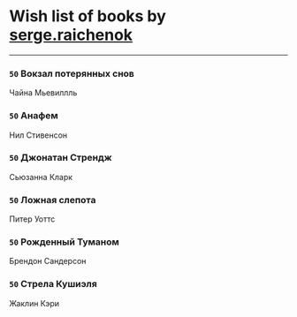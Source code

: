 # Wish list of books by [serge.raichenok](http://vk.com/id2140708)
---

### `50` Вокзал потерянных снов
Чайна Мьевиллль

### `50` Анафем
Нил Стивенсон

### `50` Джонатан Стрендж
Сьюзанна Кларк

### `50` Ложная слепота
Питер Уоттс

### `50` Рожденный Туманом
Брендон Сандерсон

### `50` Стрела Кушиэля
Жаклин Кэри

